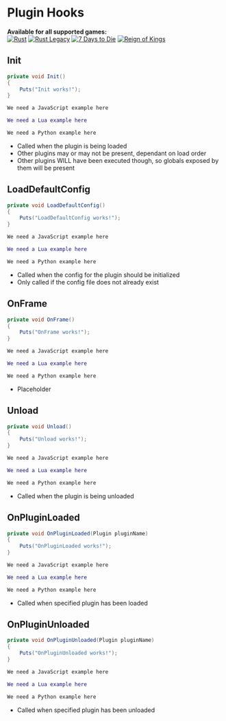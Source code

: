 # Plugin Hooks

**Available for all supported games:**  
[![Rust](images/icon-rust.png)](rust.html)
[![Rust Legacy](images/icon-legacy.png)](legacy.html)
[![7 Days to Die](images/icon-7dtd.png)](sdtd.html)
[![Reign of Kings](images/icon-rok.png)](rok.html)

## Init

``` csharp
private void Init()
{
    Puts("Init works!");
}
```

``` javascript
We need a JavaScript example here
```

``` lua
We need a Lua example here
```

``` python
We need a Python example here
```

 * Called when the plugin is being loaded
 * Other plugins may or may not be present, dependant on load order
 * Other plugins WILL have been executed though, so globals exposed by them will be present

## LoadDefaultConfig

``` csharp
private void LoadDefaultConfig()
{
    Puts("LoadDefaultConfig works!");
}
```

``` javascript
We need a JavaScript example here
```

``` lua
We need a Lua example here
```

``` python
We need a Python example here
```

 * Called when the config for the plugin should be initialized
 * Only called if the config file does not already exist

## OnFrame

``` csharp
private void OnFrame()
{
    Puts("OnFrame works!");
}
```

``` javascript
We need a JavaScript example here
```

``` lua
We need a Lua example here
```

``` python
We need a Python example here
```

 * Placeholder

## Unload

``` csharp
private void Unload()
{
    Puts("Unload works!");
}
```

``` javascript
We need a JavaScript example here
```

``` lua
We need a Lua example here
```

``` python
We need a Python example here
```

 * Called when the plugin is being unloaded

## OnPluginLoaded

``` csharp
private void OnPluginLoaded(Plugin pluginName)
{
    Puts("OnPluginLoaded works!");
}
```

``` javascript
We need a JavaScript example here
```

``` lua
We need a Lua example here
```

``` python
We need a Python example here
```

 * Called when specified plugin has been loaded

## OnPluginUnloaded

``` csharp
private void OnPluginUnloaded(Plugin pluginName)
{
    Puts("OnPluginUnloaded works!");
}
```

``` javascript
We need a JavaScript example here
```

``` lua
We need a Lua example here
```

``` python
We need a Python example here
```

 * Called when specified plugin has been unloaded

